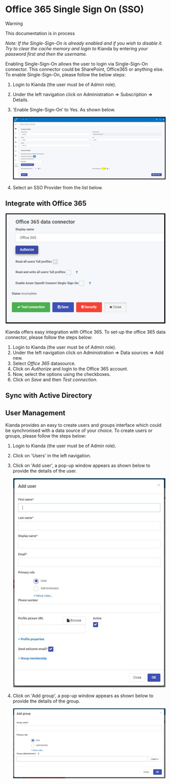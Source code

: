 # Office 365 Single Sign On (SSO)

> [!WARNING]
>
> This documentation is in process

*Note: If the Single-Sign-On is already enabled and if you wish to disable it. Try to clear the cache memory and* *login to* Kianda by entering *your password first and then the username.*  

Enabling Single-Sign-On allows the user to login via Single-Sign-On connector. This connector could be SharePoint, Office365 or anything else. To enable Single-Sign-On, please follow the below steps:

1. Login to Kianda (the user must be of Admin role). 

2. Under the left navigation click on Administration => Subscription => Details. 

3. 'Enable Single-Sign-On’ to Yes. As shown below.

   ![img](images\kianda-sso.jpg)

4. Select an SSO Provider from the list below.

## Integrate with Office 365

![img](images\IntegrateOffice365.PNG)

Kianda offers easy integration with Office 365. To set-up the office 365 data connector, please follow the steps below:

1. Login to Kianda (the user must be of Admin role).
2. Under the left navigation click on Administration => Data sources => Add new. 
3. Select *Office 365* datasource.
4. Click on *Authorize* and login to the Office 365 account.
5. Now, select the options using the checkboxes.
6. Click on *Save* and then *Test connection*.



## Sync with Active Directory

## User Management

Kianda provides an easy to create users and groups interface which could be synchronised with a data source of your choice. To create users or groups, please follow the steps below:

1. Login to Kianda (the user must be of Admin role). 

2. Click on 'Users' in the left navigation.

3. Click on 'Add user', a pop-up window appears as shown below to provide the details of the user.

   ![img](images\kianda-create-user.JPG)

4. Click on 'Add group', a pop-up window appears as shown below to provide the details of the group.

   ![img](images\kianda-create-group.JPG)



